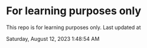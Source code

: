# For learning purposes only
This repo is for learning purposes only.
Last updated at

Saturday, August 12, 2023 1:48:54 AM

